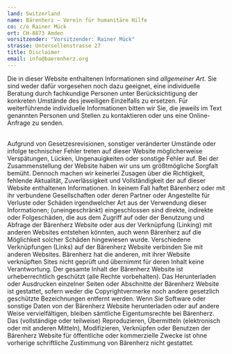 ```yaml
---
land: Switzerland
name: Bärenherz – Verein für humanitäre Hilfe
co: c/o Rainer Mück
ort: CH-8873 Amden
vorsitzender: "Vorsitzender: Rainer Mück"
strasse: Untersellenstrasse 27
title: Disclaimer
email: info@baerenherz.org
---
```

Die in dieser Website enthaltenen Informationen sind *allgemeiner Art.* Sie sind weder dafür vorgesehen noch dazu geeignet, eine individuelle Beratung durch fachkundige Personen unter Berücksichtigung der konkreten Umstände des jeweiligen Einzelfalls zu ersetzen. Für weiterführende individuelle Informationen bitten wir Sie, die jeweils im Text genannten Personen und Stellen zu kontaktieren oder uns eine Online-Anfrage zu senden.

\
Aufgrund von Gesetzesrevisionen, sonstiger veränderter Umstände oder infolge technischer Fehler treten auf dieser Website möglicherweise Verspätungen, Lücken, Ungenauigkeiten oder sonstige Fehler auf. Bei der Zusammenstellung der Website haben wir uns um größtmögliche Sorgfalt bemüht. Dennoch machen wir keinerlei Zusagen über die Richtigkeit, fehlende Aktualität, Zuverlässigkeit und Vollständigkeit der auf dieser Website enthaltenen Informationen. In keinem Fall haftet Bärenherz oder mit ihr verbundene Gesellschaften oder deren Partner oder Angestellte für Verluste oder Schäden irgendwelcher Art aus der Verwendung dieser Informationen; (uneingeschränkt) eingeschlossen sind direkte, indirekte oder Folgeschäden, die aus dem Zugriff auf oder der Benutzung und Abfrage der Bärenherz Website oder aus der Verknüpfung (Linking) mit anderen Websites entstehen könnten, auch wenn Bärenherz auf die Möglichkeit solcher Schäden hingewiesen wurde. Verschiedene Verknüpfungen (Links) auf der Bärenherz Website verbinden Sie mit anderen Websites. Bärenherz hat die anderen, mit ihrer Website verknüpften Sites nicht geprüft und übernimmt für deren Inhalt keine Verantwortung. Der gesamte Inhalt der Bärenherz Website ist urheberrechtlich geschützt (alle Rechte vorbehalten). Das Herunterladen oder Ausdrucken einzelner Seiten oder Abschnitte der Bärenherz Website ist gestattet, sofern weder die Copyrightvermerke noch andere gesetzlich geschützte Bezeichnungen entfernt werden. Wenn Sie Software oder sonstige Daten von der Bärenherz Website herunterladen oder auf andere Weise vervielfältigen, bleiben sämtliche Eigentumsrechte bei Bärenherz. Das (vollständige oder teilweise) Reproduzieren, Übermitteln (elektronisch oder mit anderen Mitteln), Modifizieren, Verknüpfen oder Benutzen der Bärenherz Website für öffentliche oder kommerzielle Zwecke ist ohne vorherige schriftliche Zustimmung von Bärenherz nicht gestattet.